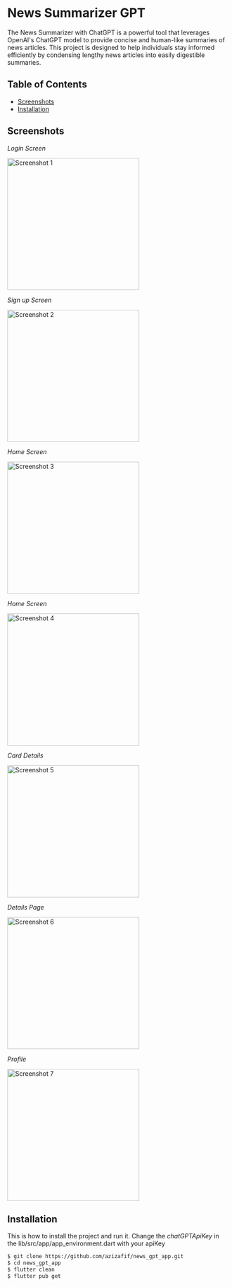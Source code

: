 # News Summarizer GPT

The News Summarizer with ChatGPT is a powerful tool that leverages OpenAI's ChatGPT model to provide concise and human-like summaries of news articles. This project is designed to help individuals stay informed efficiently by condensing lengthy news articles into easily digestible summaries.


## Table of Contents

- [Screenshots](#screenshots)
- [Installation](#installation)


## Screenshots

*Login Screen*


<img src="screenshots/screen-1.png" width="300" alt="Screenshot 1">




*Sign up Screen*

<img src="screenshots/screen-2.png" width="300" alt="Screenshot 2">


*Home Screen*

<img src="screenshots/screen-3.png" width="300" alt="Screenshot 3">




*Home Screen*

<img src="screenshots/screen-4.png" width="300" alt="Screenshot 4">




*Card Details*

<img src="screenshots/screen-5.png" width="300" alt="Screenshot 5">



*Details Page*

<img src="screenshots/screen-6.png" width="300" alt="Screenshot 6">




*Profile*

<img src="screenshots/screen-7.png" width="300" alt="Screenshot 7">



## Installation

This is how to install the project and run it.
Change the *chatGPTApiKey* in the lib/src/app/app_environment.dart with your apiKey

```bash
$ git clone https://github.com/azizafif/news_gpt_app.git
$ cd news_gpt_app
$ flutter clean
$ flutter pub get

